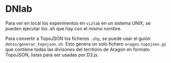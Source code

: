 DNlab
=====

Para ver en local los experimentos en `vizlab` en un sistema UNIX, se
pueden ejecutar los .sh que hay con el mismo nombre.

Para convertir a TopoJSON los ficheros `.shp`, se puede usar el guión
`datos/generar_topojson.sh`. Esto genera un solo fichero
`aragon.topojson.gz` que contiene todas las divisones del territorio
de Aragón en formato TopoJSON, listas para ser usadas por D3.js.
